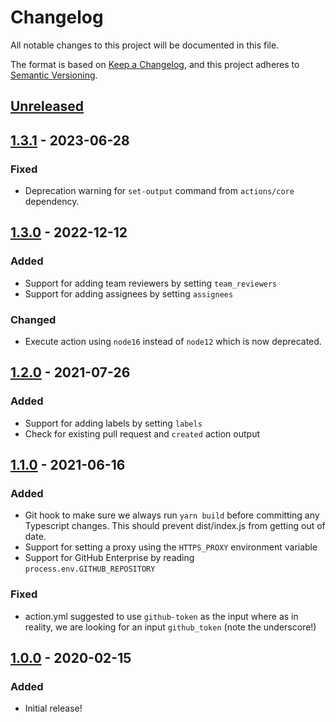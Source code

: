 # Changelog

All notable changes to this project will be documented in this file.

The format is based on [Keep a Changelog](https://keepachangelog.com/en/1.0.0/),
and this project adheres to [Semantic Versioning](https://semver.org/spec/v2.0.0.html).

## [Unreleased]

## [1.3.1] - 2023-06-28

### Fixed

- Deprecation warning for `set-output` command from `actions/core` dependency.

## [1.3.0] - 2022-12-12

### Added

- Support for adding team reviewers by setting `team_reviewers`
- Support for adding assignees by setting `assignees`

### Changed

- Execute action using `node16` instead of `node12` which is now deprecated.

## [1.2.0] - 2021-07-26

### Added

- Support for adding labels by setting `labels`
- Check for existing pull request and `created` action output

## [1.1.0] - 2021-06-16

### Added

- Git hook to make sure we always run `yarn build` before committing any Typescript changes. This should prevent dist/index.js from getting out of date.
- Support for setting a proxy using the `HTTPS_PROXY` environment variable
- Support for GitHub Enterprise by reading `process.env.GITHUB_REPOSITORY`

### Fixed

- action.yml suggested to use `github-token` as the input where as in reality, we are looking for an input `github_token` (note the underscore!)

## [1.0.0] - 2020-02-15

### Added

- Initial release!

[Unreleased]: https://github.com/thomaseizinger/create-pull-request/compare/1.3.1...HEAD
[1.3.1]: https://github.com/thomaseizinger/create-pull-request/compare/1.2.0...1.3.1
[1.3.0]: https://github.com/thomaseizinger/create-pull-request/compare/1.2.0...1.3.0
[1.2.0]: https://github.com/thomaseizinger/create-pull-request/compare/1.1.0...1.2.0
[1.1.0]: https://github.com/thomaseizinger/create-pull-request/compare/1.0.0...1.1.0
[1.0.0]: https://github.com/thomaseizinger/create-pull-request/compare/92284b92aff90f2100e022ed93d6e485240e8a36...1.0.0
